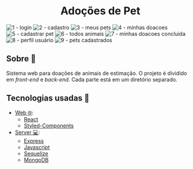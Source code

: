 <h1 align="center">Adoções de Pet</h1>


![1 - login](https://user-images.githubusercontent.com/43589505/177048429-5d250bd3-32d7-4efa-a728-d15f0322b1b9.png)
![2 - cadastro](https://user-images.githubusercontent.com/43589505/177048437-08ac6739-ab45-4a6a-a9a2-83b785b3734e.png)
![3 - meus pets](https://user-images.githubusercontent.com/43589505/177048439-9b13cd75-551b-4c4b-97b8-f5937e8dabef.png)
![4 - minhas doacoes](https://user-images.githubusercontent.com/43589505/177048440-22d0532f-f3ab-4341-8c10-a9f3bad4021d.png)
![5 - cadastrar pet](https://user-images.githubusercontent.com/43589505/177048444-4ce821da-5917-41fc-a031-dcebf0b36a6b.png)
![6 - todos animais](https://user-images.githubusercontent.com/43589505/177048445-889d9d9b-a4d9-43b9-bde4-a6a9a6defcdc.png)
![7 - minhas doacoes concluida](https://user-images.githubusercontent.com/43589505/177048446-e2b72fc7-d646-41e1-90ee-73b6dbbd8f57.png)
![8 - perfil usuário](https://user-images.githubusercontent.com/43589505/177048451-18ea2eae-7070-4286-9bd3-3ff3de2ebc8b.png)
![9 - pets cadastrados](https://user-images.githubusercontent.com/43589505/177048452-f2cd5959-8e74-47fd-a689-47e371a29165.png)


## Sobre :pencil:

Sistema web para doações de animais de estimação.
O projeto é dividido em _front-end_ e _back-end_. Cada parte está em um diretório separado.

## Tecnologias usadas :rocket:

- [Web 🌐](./web):
  - [React](https://pt-br.reactjs.org/)
  - [Styled-Components](https://styled-components.com/)
- [Server 💻](./server):
  - [Express](https://expressjs.com/pt-br/)
  - [Javascript](https://www.javascript.com/)
  - [Sequelize](https://sequelize.org/)
  - [MongoDB](https://www.mongodb.com/pt-br)
